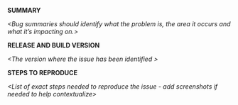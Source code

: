 **SUMMARY**

_\<Bug summaries should identify what the problem is, the area it occurs and what it’s impacting on.\>_

**RELEASE AND BUILD VERSION**

_\<The version where the issue has been identified \>_

**STEPS TO REPRODUCE**

_\<List of exact steps needed to reproduce the issue - add screenshots if needed to help contextualize\>_

